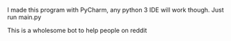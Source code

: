 I made this program with PyCharm, any python 3 IDE will work though. Just run main.py

This is a wholesome bot to help people on reddit